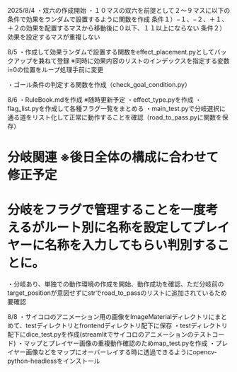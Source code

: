 2025/8/4
・双六の作成開始
・１０マスの双六を前提として２〜９マスに以下の条件で効果をランダムで設置するように関数を作成
条件１）−１、−２、＋１、＋２の効果を配置するマスから移動後に０以下、１１以上にならない
条件２）効果を設定するマスが重複しない

8/5
・作成して効果ランダムで設置する関数をeffect_placement.pyとしてバックアップを兼ねて登録
※同時に効果内容のリストのインデックスを指定する変数i=0の位置をループ処理手前に変更

・ゴール条件の判定する関数を作成（check_goal_condition.py）

8/6
・RuleBook.mdを作成 ※随時更新予定
・effect_type.pyを作成
・flag_list.pyを作成して各種フラグ一覧をまとめる 
・main_test.pyで分岐選択に通る道をリスト化して正常に動作することを確認（road_to_pass.pyに関数を保存）
# 分岐関連 ※後日全体の構成に合わせて修正予定 
# 分岐をフラグで管理することを一度考えるがルート別に名称を設定してプレイヤーに名称を入力してもらい判別することに。
・分岐あり、単独での動作環境の作成を開始、動作成功を確認、ただ分岐前のtarget_positionが意図せずにstrでroad_to_passのリストに追加されているため要確認

8/8
・サイコロのアニメーション用の画像をImageMaterialディレクトリにまとめて、testディレクトリとfrontendディレクトリ配下に保存
・testディレクトリ配下にdice_test.pyを作成(streamlitでサイコロのアニメーションのテストコード)
・マップとプレイヤー画像の重複動作確認のためmap_test.pyを作成
・プレイヤー画像などをマップにオーバーレイする時に透過できるようにopencv-python-headlessをインストール

